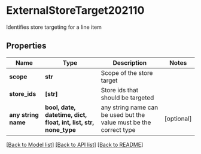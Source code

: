 # ExternalStoreTarget202110

Identifies store targeting for a line item

## Properties
Name | Type | Description | Notes
------------ | ------------- | ------------- | -------------
**scope** | **str** | Scope of the store target | 
**store_ids** | **[str]** | Store ids that should be targeted | 
**any string name** | **bool, date, datetime, dict, float, int, list, str, none_type** | any string name can be used but the value must be the correct type | [optional]

[[Back to Model list]](../README.md#documentation-for-models) [[Back to API list]](../README.md#documentation-for-api-endpoints) [[Back to README]](../README.md)


